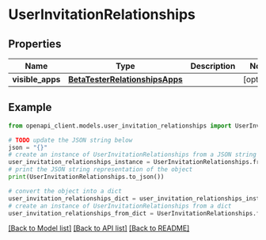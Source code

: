 # UserInvitationRelationships


## Properties

Name | Type | Description | Notes
------------ | ------------- | ------------- | -------------
**visible_apps** | [**BetaTesterRelationshipsApps**](BetaTesterRelationshipsApps.md) |  | [optional] 

## Example

```python
from openapi_client.models.user_invitation_relationships import UserInvitationRelationships

# TODO update the JSON string below
json = "{}"
# create an instance of UserInvitationRelationships from a JSON string
user_invitation_relationships_instance = UserInvitationRelationships.from_json(json)
# print the JSON string representation of the object
print(UserInvitationRelationships.to_json())

# convert the object into a dict
user_invitation_relationships_dict = user_invitation_relationships_instance.to_dict()
# create an instance of UserInvitationRelationships from a dict
user_invitation_relationships_from_dict = UserInvitationRelationships.from_dict(user_invitation_relationships_dict)
```
[[Back to Model list]](../README.md#documentation-for-models) [[Back to API list]](../README.md#documentation-for-api-endpoints) [[Back to README]](../README.md)


